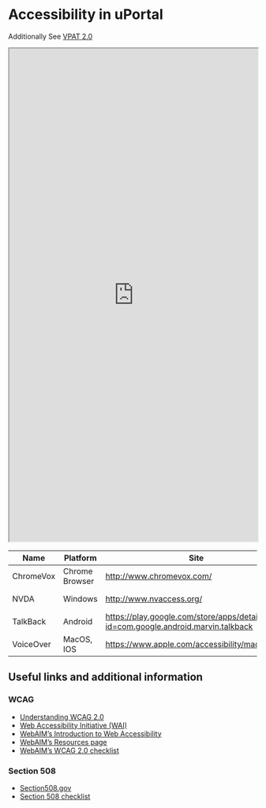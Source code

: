 # Accessibility in uPortal

Additionally See [VPAT 2.0](VPAT-2.0.odt)

<iframe src="https://www.w3.org/WAI/WCAG20/quickref/?levels=aaa&technologies=smil%2Cpdf%2Cflash%2Csl&hidesidebar=true" width="100%" height="1000"></iframe>

| Name      | Platform       | Site                                                                               | Licensing   | Cost |
| --------- | -------------- | ---------------------------------------------------------------------------------- | ----------- | ---- |
| ChromeVox | Chrome Browser | <http://www.chromevox.com/>                                                        | Proprietary | Free |
| NVDA      | Windows        | <http://www.nvaccess.org/>                                                         | Open Source | Free |
| TalkBack  | Android        | <https://play.google.com/store/apps/details?id=com.google.android.marvin.talkback> | Proprietary | Free |
| VoiceOver | MacOS, IOS     | <https://www.apple.com/accessibility/mac/vision/>                                  | Proprietary | Free |

## Useful links and additional information

### WCAG

* [Understanding WCAG 2.0](https://www.w3.org/TR/UNDERSTANDING-WCAG20/)
* [Web Accessibility Initiative (WAI)](https://www.w3.org/WAI/)
* [WebAIM’s Introduction to Web Accessibility](http://webaim.org/intro/)
* [WebAIM’s Resources page](http://webaim.org/resources/)
* [WebAIM’s WCAG 2.0 checklist](http://webaim.org/standards/wcag/checklist)

### Section 508

* [Section508.gov](https://www.section508.gov/)
* [Section 508 checklist](http://webaim.org/standards/508/checklist)
